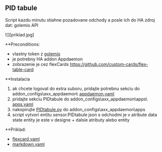 ## PID tabule

Script kazdu minutu stiahne pozadovane odchody a posle ich do HA
zdroj dat: golemio API

![][priklad.jpg]

**Preconditions:
- vlastny token z [golemio](https://api.golemio.cz/api-keys/auth/sign-in)
- je potrebny HA addon Appdaemon
- zobrazenie je cez flexCards https://github.com/custom-cards/flex-table-card

**Instalacia
1. ak chcete logovat do extra suboru, pridajte potrebnu sekciu do addon_configs\axx_appdaemon\ [appdaemon.yaml](appdaemon.yaml)
2. pridajte sekciu PIDtabule do addon_configs\axx_appdaemon\apps\ [apps.yaml](apps.yaml)
3. nakopirujte [PIDtabule.py](pidtabule.py) do addon_configs\axx_appdaemon\apps
4. script vytvori entitu sensor.PIDtabule
json s odchodmi je v atribute data
state entity je este v designe + dalsie atributy alebo entity

**Priklad:
- [flexcard.yaml](flexcard.yaml)
- [markdown.yaml](markdown.yaml)
